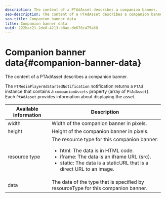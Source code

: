 ```yaml
---
description: The content of a PTAdAsset describes a companion banner.
seo-description: The content of a PTAdAsset describes a companion banner.
seo-title: Companion banner data
title: Companion banner data
uuid: 222bac21-2de8-4213-b8ae-de676c475a68
---
```


# Companion banner data{#companion-banner-data}

The content of a PTAdAsset describes a companion banner.

<!--<a id="section_D730B4FD6FD749E9860B6A07FC110552"></a>-->

The `PTMediaPlayerAdStartedNotification` notification returns a `PTAd` instance that contains a `companionAssets` property (array of `PtAdAsset`). 
Each `PtAdAsset` provides information about displaying the asset. 

<table id="table_760C885E2DCA4BE983CC57FDA7BD5B14"> 
 <thead> 
  <tr> 
   <th colname="col1" class="entry"> Available information </th> 
   <th colname="col2" class="entry"> Description </th> 
  </tr> 
 </thead>
 <tbody> 
  <tr> 
   <td colname="col1"> width </td> 
   <td colname="col2"> Width of the companion banner in pixels. </td> 
  </tr> 
  <tr> 
   <td colname="col1"> height </td> 
   <td colname="col2"> Height of the companion banner in pixels. </td> 
  </tr> 
  <tr> 
   <td colname="col1"> resource type </td> 
   <td colname="col2">The resource type for this companion banner: 
    <ul id="ul_A067787FE49E4B6095BE0AC1D447DBB3"> 
     <li id="li_02B7224C67004095B3F6E50FD21E507E">html: The data is in HTML code. </li> 
     <li id="li_5F37E14472424F808C6094F42009E676">iframe: The data is an iframe URL (src). </li> 
     <li id="li_76B945007CE842158B5125422765E0B2">static: The data is a staticURL that is a direct URL to an image. </li> 
    </ul> </td> 
  </tr> 
  <tr> 
   <td colname="col1"> data </td> 
   <td colname="col2"> The data of the type that is specified by <span class="codeph"> resourceType</span> for this companion banner. </td> 
  </tr> 
 </tbody> 
</table>

